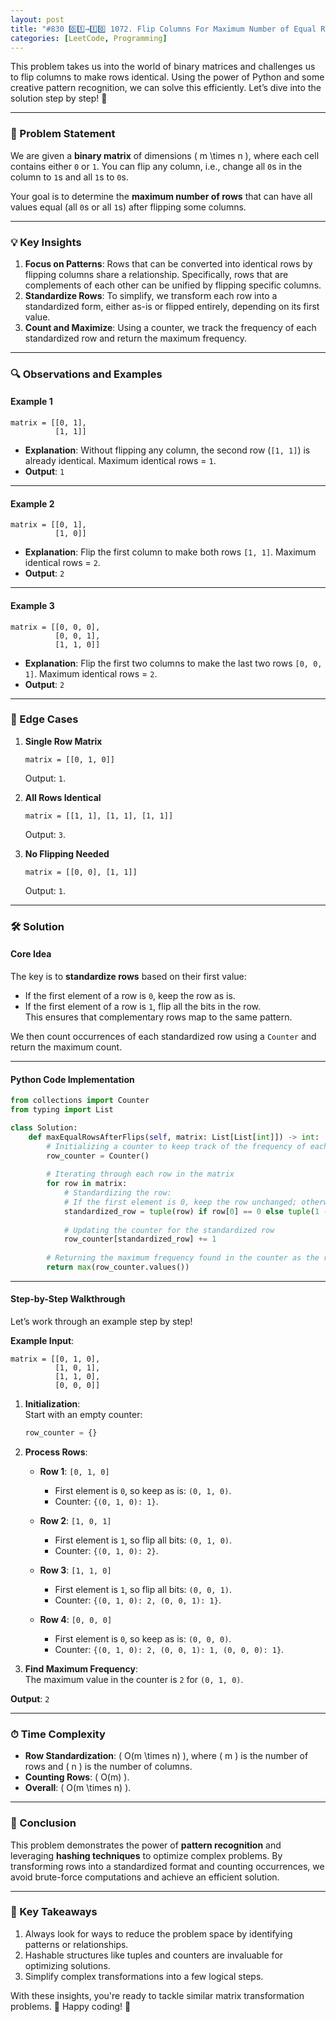 ```yaml
---
layout: post  
title: "#830 0️⃣1️⃣→1️⃣0️⃣ 1072. Flip Columns For Maximum Number of Equal Rows 🧠🚀"  
categories: [LeetCode, Programming]  
---
```


This problem takes us into the world of binary matrices and challenges us to flip columns to make rows identical. Using the power of Python and some creative pattern recognition, we can solve this efficiently. Let’s dive into the solution step by step! 🌟  

---

### 📝 Problem Statement  

We are given a **binary matrix** of dimensions \( m \times n \), where each cell contains either `0` or `1`. You can flip any column, i.e., change all `0`s in the column to `1`s and all `1`s to `0`s.  

Your goal is to determine the **maximum number of rows** that can have all values equal (all `0`s or all `1`s) after flipping some columns.  

---

### 💡 Key Insights  

1. **Focus on Patterns**: Rows that can be converted into identical rows by flipping columns share a relationship. Specifically, rows that are complements of each other can be unified by flipping specific columns.  
2. **Standardize Rows**: To simplify, we transform each row into a standardized form, either as-is or flipped entirely, depending on its first value.  
3. **Count and Maximize**: Using a counter, we track the frequency of each standardized row and return the maximum frequency.  

---

### 🔍 Observations and Examples  

#### Example 1  
```plaintext
matrix = [[0, 1], 
          [1, 1]]
```  
- **Explanation**: Without flipping any column, the second row (`[1, 1]`) is already identical. Maximum identical rows = `1`.  
- **Output**: `1`  

---

#### Example 2  
```plaintext
matrix = [[0, 1], 
          [1, 0]]
```  
- **Explanation**: Flip the first column to make both rows `[1, 1]`. Maximum identical rows = `2`.  
- **Output**: `2`  

---

#### Example 3  
```plaintext
matrix = [[0, 0, 0], 
          [0, 0, 1], 
          [1, 1, 0]]
```  
- **Explanation**: Flip the first two columns to make the last two rows `[0, 0, 1]`. Maximum identical rows = `2`.  
- **Output**: `2`  

---

### 🧪 Edge Cases  

1. **Single Row Matrix**  
   ```plaintext
   matrix = [[0, 1, 0]]
   ```  
   Output: `1`.  

2. **All Rows Identical**  
   ```plaintext
   matrix = [[1, 1], [1, 1], [1, 1]]
   ```  
   Output: `3`.  

3. **No Flipping Needed**  
   ```plaintext
   matrix = [[0, 0], [1, 1]]
   ```  
   Output: `1`.  

---

### 🛠️ Solution  

#### **Core Idea**  
The key is to **standardize rows** based on their first value:  
- If the first element of a row is `0`, keep the row as is.  
- If the first element of a row is `1`, flip all the bits in the row.  
This ensures that complementary rows map to the same pattern.

We then count occurrences of each standardized row using a `Counter` and return the maximum count.  

---

#### **Python Code Implementation**  

```python
from collections import Counter
from typing import List

class Solution:
    def maxEqualRowsAfterFlips(self, matrix: List[List[int]]) -> int:
        # Initializing a counter to keep track of the frequency of each standardized row
        row_counter = Counter()
      
        # Iterating through each row in the matrix
        for row in matrix:
            # Standardizing the row:
            # If the first element is 0, keep the row unchanged; otherwise flip all bits
            standardized_row = tuple(row) if row[0] == 0 else tuple(1 - x for x in row)
          
            # Updating the counter for the standardized row
            row_counter[standardized_row] += 1
      
        # Returning the maximum frequency found in the counter as the result
        return max(row_counter.values())
```

---

#### **Step-by-Step Walkthrough**  

Let’s work through an example step by step!  

**Example Input**:  
```plaintext
matrix = [[0, 1, 0], 
          [1, 0, 1], 
          [1, 1, 0], 
          [0, 0, 0]]
```  

1. **Initialization**:  
   Start with an empty counter:  
   ```python
   row_counter = {}
   ```

2. **Process Rows**:  

   - **Row 1**: `[0, 1, 0]`  
     - First element is `0`, so keep as is: `(0, 1, 0)`.  
     - Counter: `{(0, 1, 0): 1}`.  

   - **Row 2**: `[1, 0, 1]`  
     - First element is `1`, so flip all bits: `(0, 1, 0)`.  
     - Counter: `{(0, 1, 0): 2}`.  

   - **Row 3**: `[1, 1, 0]`  
     - First element is `1`, so flip all bits: `(0, 0, 1)`.  
     - Counter: `{(0, 1, 0): 2, (0, 0, 1): 1}`.  

   - **Row 4**: `[0, 0, 0]`  
     - First element is `0`, so keep as is: `(0, 0, 0)`.  
     - Counter: `{(0, 1, 0): 2, (0, 0, 1): 1, (0, 0, 0): 1}`.  

3. **Find Maximum Frequency**:  
   The maximum value in the counter is `2` for `(0, 1, 0)`.  

**Output**: `2`  

---

### ⏱ Time Complexity  

- **Row Standardization**: \( O(m \times n) \), where \( m \) is the number of rows and \( n \) is the number of columns.  
- **Counting Rows**: \( O(m) \).  
- **Overall**: \( O(m \times n) \).  

---

### 🔑 Conclusion  

This problem demonstrates the power of **pattern recognition** and leveraging **hashing techniques** to optimize complex problems. By transforming rows into a standardized format and counting occurrences, we avoid brute-force computations and achieve an efficient solution.  

---

### 🎉 Key Takeaways  

1. Always look for ways to reduce the problem space by identifying patterns or relationships.  
2. Hashable structures like tuples and counters are invaluable for optimizing solutions.  
3. Simplify complex transformations into a few logical steps.  

With these insights, you're ready to tackle similar matrix transformation problems. 🚀 Happy coding! 🌟
